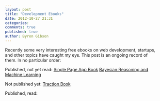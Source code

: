 ```yaml
---
layout: post
title: "Development Ebooks"
date: 2012-10-27 21:31
categories: 
comments: true
published: true
author: Byron Gibson
---
```

Recently some very interesting free ebooks on web development, startups, and other topics have caught my eye.  This post is an ongoing record of them.  In no particular order:

Published, not yet read:
[Single Page App Book][1]
[Bayesian Reasoning and Machine Learning][2]

Not published yet:
[Traction Book][3]

Published, read:


[1]:    http://singlepageappbook.com/
[2]:    http://www.cs.ucl.ac.uk/staff/d.barber/brml/
[3]:    http://tractionbook.com/

